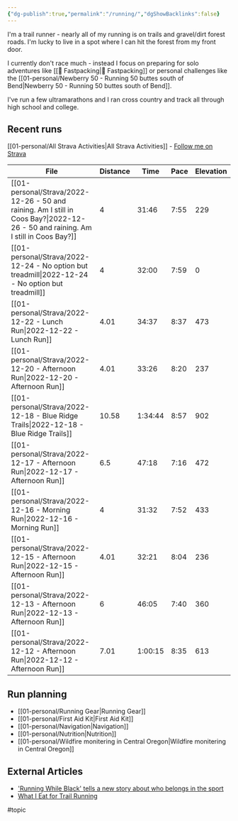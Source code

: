 ```yaml
---
{"dg-publish":true,"permalink":"/running/","dgShowBacklinks":false}
---
```



I'm a trail runner - nearly all of my running is on trails and gravel/dirt forest roads. I'm lucky to live in a spot where I can hit the forest from my front door.

I currently don't race much - instead I focus on preparing for solo adventures like [[📘 Fastpacking\|📘 Fastpacking]] or personal challenges like the [[01-personal/Newberry 50 - Running 50 buttes south of Bend\|Newberry 50 - Running 50 buttes south of Bend]].

I've run a few ultramarathons and I ran cross country and track all through high school and college.

## Recent runs

[[01-personal/All Strava Activities\|All Strava Activities]] - [Follow me on Strava](https://www.strava.com/athletes/aaronjamesyoung)

| File                                                                                                                                 | Distance | Time    | Pace | Elevation |
| ------------------------------------------------------------------------------------------------------------------------------------ | -------- | ------- | ---- | --------- |
| [[01-personal/Strava/2022-12-26 - 50 and raining. Am I still in Coos Bay?\|2022-12-26 - 50 and raining. Am I still in Coos Bay?]] | 4        | 31:46   | 7:55 | 229       |
| [[01-personal/Strava/2022-12-24 - No option but treadmill\|2022-12-24 - No option but treadmill]]                                 | 4        | 32:00   | 7:59 | 0         |
| [[01-personal/Strava/2022-12-22 - Lunch Run\|2022-12-22 - Lunch Run]]                                                             | 4.01     | 34:37   | 8:37 | 473       |
| [[01-personal/Strava/2022-12-20 - Afternoon Run\|2022-12-20 - Afternoon Run]]                                                     | 4.01     | 33:26   | 8:20 | 237       |
| [[01-personal/Strava/2022-12-18 - Blue Ridge Trails\|2022-12-18 - Blue Ridge Trails]]                                             | 10.58    | 1:34:44 | 8:57 | 902       |
| [[01-personal/Strava/2022-12-17 - Afternoon Run\|2022-12-17 - Afternoon Run]]                                                     | 6.5      | 47:18   | 7:16 | 472       |
| [[01-personal/Strava/2022-12-16 - Morning Run\|2022-12-16 - Morning Run]]                                                         | 4        | 31:32   | 7:52 | 433       |
| [[01-personal/Strava/2022-12-15 - Afternoon Run\|2022-12-15 - Afternoon Run]]                                                     | 4.01     | 32:21   | 8:04 | 236       |
| [[01-personal/Strava/2022-12-13 - Afternoon Run\|2022-12-13 - Afternoon Run]]                                                     | 6        | 46:05   | 7:40 | 360       |
| [[01-personal/Strava/2022-12-12 - Afternoon Run\|2022-12-12 - Afternoon Run]]                                                     | 7.01     | 1:00:15 | 8:35 | 613       |


## Run planning

* [[01-personal/Running Gear\|Running Gear]]
* [[01-personal/First Aid Kit\|First Aid Kit]]
* [[01-personal/Navigation\|Navigation]]
* [[01-personal/Nutrition\|Nutrition]]
* [[01-personal/Wildfire monitering in Central Oregon\|Wildfire monitering in Central Oregon]]

## External Articles

- ['Running While Black' tells a new story about who belongs in the sport](https://www.npr.org/sections/health-shots/2022/11/16/1136216628/running-while-black-tells-a-new-story-about-who-belongs-in-the-sport)
- [What I Eat for Trail Running](https://www.youtube.com/watch?v=L0DgF0hoOhc)


#topic  